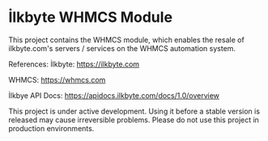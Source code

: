 # İlkbyte WHMCS Module

This project contains the WHMCS module, which enables the resale of ilkbyte.com's servers / services on the WHMCS automation system.

References:
İlkbyte: https://ilkbyte.com

WHMCS: https://whmcs.com

İlkbye API Docs: https://apidocs.ilkbyte.com/docs/1.0/overview


This project is under active development. Using it before a stable version is released may cause irreversible problems. Please do not use this project in production environments.
